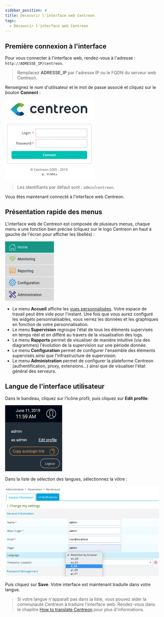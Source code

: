 ```yaml
---
sidebar_position: 4
title: Découvrir l'interface web Centreon
tags:
  - Découvrir l'interface web Centreon
---
```


## Première connexion à l'interface

Pour vous connecter à l'interface web, rendez-vous à l'adresse : `http://ADRESSE_IP/centreon`.

> Remplacez **ADRESSE_IP** par l'adresse IP ou le FQDN du serveur web Centreon.

Renseignez le nom d'utilisateur et le mot de passe associé et cliquez sur le bouton **Connect** :

![image](../assets/getting-started/aconnection.png)

>Les identifiants par défaut sont : `admin`/`centreon`. 

Vous êtes maintenant connecté à l'interface web Centreon.

## Présentation rapide des menus

L'interface web de Centreon est composée de plusieurs menus, chaque menu a une fonction bien précise (cliquez sur le logo Centreon en haut à gauche de l'écran pour afficher les libellés) :

![image](../assets/getting-started/amenu.png)

* Le menu **Accueil** affiche les [vues personnalisées](create-custom-view.html). Votre espace de travail peut être vide pour l'instant. Une fois que vous aurez configuré les widgets
  personnalisables, vous verrez les données et les graphiques en fonction de votre personnalisation.
* Le menu **Supervision** regroupe l'état de tous les éléments supervisés en temps réel et en différé au travers de la
  visualisation des logs.
* Le menu **Rapports** permet de visualiser de manière intuitive (via des diagrammes) l'évolution de la supervision sur
  une période donnée.
* Le menu **Configuration** permet de configurer l'ensemble des éléments supervisés ainsi que l'infrastructure de supervision.
* Le menu **Administration** permet de configurer la plateforme Centreon (authentification, proxy, extensions...) ainsi que de visualiser l'état général des serveurs.

## Langue de l'interface utilisateur

Dans le bandeau, cliquez sur l'icône profil, puis cliquez sur **Edit profile**:

![image](../assets/getting-started/change_language_1.png)

Dans la liste de sélection des langues, sélectionnez la vôtre :

![image](../assets/getting-started/change_language_2.png)

Puis cliquez sur **Save**. Votre interface est maintenant traduite dans votre
langue.

> Si votre langue n'apparaît pas dans la liste, vous pouvez aider la communauté Centreon à traduire l'interface web.
> Rendez-vous dans le chapitre [How to translate Centreon](../developer/developer-translate-centreon.html) pour plus d'informations.